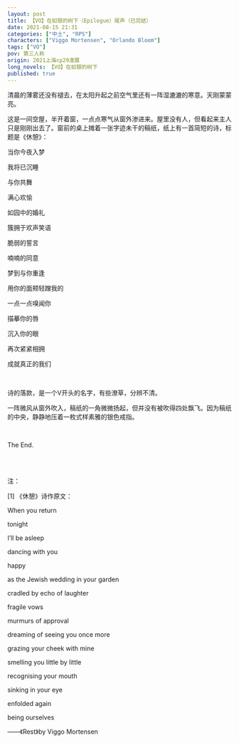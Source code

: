 ```yaml
---
layout: post
title: 【VO】在如银的树下（Epilogue）尾声（已完结）
date: 2021-08-15 21:31
categories: ["中土", "RPS"]
characters: ["Viggo Mortensen", "Orlando Bloom"]
tags: ["VO"]
pov: 第三人称
origin: 2021上海cp29漫展
long_novels: 【VO】在如银的树下
published: true
---
```


清晨的薄雾还没有褪去，在太阳升起之前空气里还有一阵湿漉漉的寒意。天刚蒙蒙亮。

这是一间空屋，半开着窗，一点点寒气从窗外渗进来。屋里没有人，但看起来主人只是刚刚出去了。窗前的桌上摊着一张字迹未干的稿纸，纸上有一首简短的诗，标题是《休憩》：

当你今夜入梦

我将已沉睡

与你共舞

满心欢愉

如园中的婚礼

簇拥于欢声笑语

脆弱的誓言

喃喃的同意

梦到与你重逢

用你的面颊轻蹭我的

一点一点嗅闻你

描摹你的唇

沉入你的眼

再次紧紧相拥

成就真正的我们

<br>

诗的落款，是一个V开头的名字，有些潦草，分辨不清。

一阵微风从窗外吹入，稿纸的一角微微扬起，但并没有被吹得四处飘飞。因为稿纸的中央，静静地压着一枚式样素雅的银色戒指。

<br>

The End.

<br><br>

注：

[1] 《休憩》诗作原文：

When you return

tonight

I’ll be asleep

dancing with you

happy

as the Jewish wedding in your garden

cradled by echo of laughter

fragile vows

murmurs of approval

dreaming of seeing you once more

grazing your cheek with mine

smelling you little by little

recognising your mouth

sinking in your eye

enfolded again

being ourselves

——《Rest》by Viggo Mortensen
